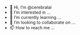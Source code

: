 - 👋 Hi, I’m @cerebralai
- 👀 I’m interested in ...
- 🌱 I’m currently learning ...
- 💞️ I’m looking to collaborate on ...
- 📫 How to reach me ...

<!---
cerebralai/cerebralai is a ✨ special ✨ repository because its `README.md` (this file) appears on your GitHub profile.
You can click the Preview link to take a look at your changes.
--->
